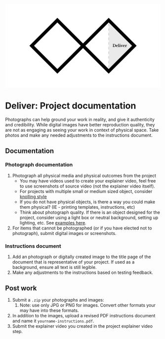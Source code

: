 ![Double Diamond Deliver Phase graphic](/assets/dd-process-deliver-1200px@2x.png)

# Deliver: Project documentation

Photographs can help ground your work in reality, and give it authenticity and credibility. While digital images have better reproduction quality, they are not as engaging as seeing your work in context of physical space. Take photos and make any needed adjustments to the instructions document.

## Documentation

### Photograph documentation

1. Photograph all physical media and physical outcomes from the project
    - You may have videos used to create your explainer video, feel free to use screenshots of source video (not the explainer video itself).
    - For projects with multiple small or medium sized object, consider [knolling style](https://en.wikipedia.org/wiki/Tom_Sachs#Knolling)
    - If you do not have physical objects, is there a way you could make them physical? (IE - printing templates, instructions, etc)
    - Think about photograph quality. If there is an object designed for the project, consider using a light box or neutral background, setting up lighting, etc. See [examples here](https://www.adobe.com/creativecloud/photography/discover/diy-lightbox.html).
2. For items that cannot be photographed (or if you have elected not to photograph), submit digital images or screenshots.

### Instructions document

1. Add an photograph or digitally created image to the title page of the document that is representative of your project. If used as a background, ensure all text is still legible.
2. Make any adjustments to the instructions based on testing feedback.

## Post work

1. Submit a `.zip` your photographs and images:
    1. Note: use only JPG or PNG for images. Convert other formats your may have into these formats.
2. In addition to the images, upload a revised PDF instructions document and name it `yourname-instructions.pdf`.
3. Submit the explainer video you created in the project explainer video step.